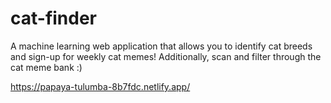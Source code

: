 # cat-finder
A machine learning web application that allows you to identify cat breeds and sign-up for weekly cat memes! Additionally, scan and filter through the cat meme bank :)

https://papaya-tulumba-8b7fdc.netlify.app/

